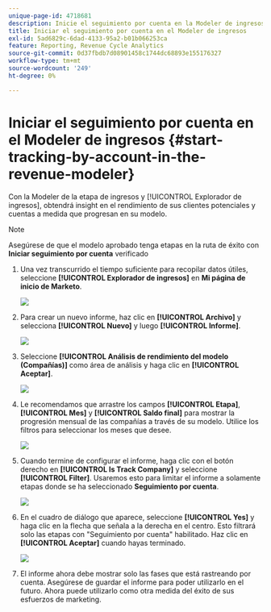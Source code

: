 ```yaml
---
unique-page-id: 4718681
description: Inicie el seguimiento por cuenta en la Modeler de ingresos - Documentos de Marketo - Documentación del producto
title: Iniciar el seguimiento por cuenta en el Modeler de ingresos
exl-id: 5ad6829c-6dad-4133-95a2-b01b066253ca
feature: Reporting, Revenue Cycle Analytics
source-git-commit: 0d37fbdb7d08901458c1744dc68893e155176327
workflow-type: tm+mt
source-wordcount: '249'
ht-degree: 0%

---
```


# Iniciar el seguimiento por cuenta en el Modeler de ingresos {#start-tracking-by-account-in-the-revenue-modeler}

Con la Modeler de la etapa de ingresos y [!UICONTROL Explorador de ingresos], obtendrá insight en el rendimiento de sus clientes potenciales y cuentas a medida que progresan en su modelo.

>[!NOTE]
>
>Asegúrese de que el modelo aprobado tenga etapas en la ruta de éxito con **Iniciar seguimiento por cuenta** verificado

1. Una vez transcurrido el tiempo suficiente para recopilar datos útiles, seleccione **[!UICONTROL Explorador de ingresos]** en **Mi página de inicio de Marketo**.

   ![](assets/image2015-4-29-16-3a36-3a2.png)

1. Para crear un nuevo informe, haz clic en **[!UICONTROL Archivo]** y selecciona **[!UICONTROL Nuevo]** y luego **[!UICONTROL Informe]**.

   ![](assets/image2015-4-29-16-3a38-3a44.png)

1. Seleccione **[!UICONTROL Análisis de rendimiento del modelo (Compañías)]** como área de análisis y haga clic en **[!UICONTROL Aceptar]**.

   ![](assets/image2015-4-29-16-3a41-3a47.png)

1. Le recomendamos que arrastre los campos **[!UICONTROL Etapa]**, **[!UICONTROL Mes]** y **[!UICONTROL Saldo final]** para mostrar la progresión mensual de las compañías a través de su modelo. Utilice los filtros para seleccionar los meses que desee.

   ![](assets/image2015-4-29-17-3a16-3a1.png)

1. Cuando termine de configurar el informe, haga clic con el botón derecho en **[!UICONTROL Is Track Company]** y seleccione **[!UICONTROL Filter]**. Usaremos esto para limitar el informe a solamente etapas donde se ha seleccionado **Seguimiento por cuenta**.

   ![](assets/image2015-4-29-17-3a18-3a9.png)

1. En el cuadro de diálogo que aparece, seleccione **[!UICONTROL Yes]** y haga clic en la flecha que señala a la derecha en el centro. Esto filtrará solo las etapas con &quot;Seguimiento por cuenta&quot; habilitado. Haz clic en **[!UICONTROL Aceptar]** cuando hayas terminado.

   ![](assets/image2015-6-9-16-3a21-3a3.png)

1. El informe ahora debe mostrar solo las fases que está rastreando por cuenta. Asegúrese de guardar el informe para poder utilizarlo en el futuro. Ahora puede utilizarlo como otra medida del éxito de sus esfuerzos de marketing.
